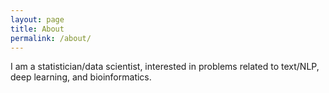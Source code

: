 ```yaml
---
layout: page
title: About
permalink: /about/
---
```


I am a statistician/data scientist, interested in problems related to text/NLP, deep learning, and bioinformatics.